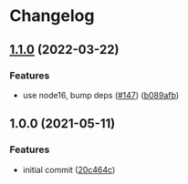 # Changelog

## [1.1.0](https://github.com/jef/conventional-commits-release-action/compare/v1.0.0...v1.1.0) (2022-03-22)


### Features

* use node16, bump deps ([#147](https://github.com/jef/conventional-commits-release-action/issues/147)) ([b089afb](https://github.com/jef/conventional-commits-release-action/commit/b089afbfaea08f08b37c610c9bf2cbe1645f2281))

## 1.0.0 (2021-05-11)


### Features

* initial commit ([20c464c](https://www.github.com/jef/conventional-commits-release-action/commit/20c464c0e0d39455e7ef35336aa695b1b870ddda))
